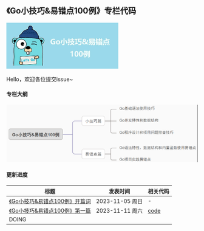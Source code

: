 ## 《Go小技巧&易错点100例》专栏代码

![image-20231112185924824](README.assets/image-20231112185924824.png)

Hello，欢迎各位提交issue~

#### 专栏大纲

![image-20231112190005980](README.assets/image-20231112190005980.png)

#### 更新进度

| 标题                                                         | 发表时间        | 相关代码 |
| ------------------------------------------------------------ | --------------- | -------- |
| [《Go小技巧&易错点100例》开篇词](https://mp.weixin.qq.com/s/p4FEiaaxXn8JDEh0AfaAfA) | 2023-11-05 周日 | -        |
| [《Go小技巧&易错点100例》第一篇](https://mp.weixin.qq.com/s/2suBNq6RFN1INarY5pTkpA)                           |  2023-11-11 周六               |  [code](https://github.com/ibarryyan/golang-tips-100/tree/master/code/code_01) |
| DOING |                 |          |





